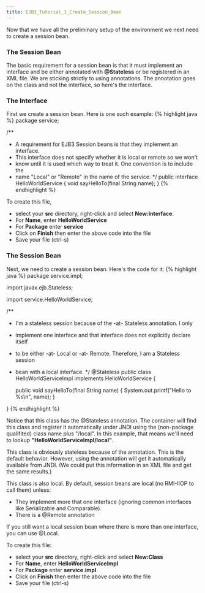 ```yaml
---
title: EJB3_Tutorial_1_Create_Session_Bean
---
```

Now that we have all the preliminary setup of the environment we next need to create a session bean.

### The Session Bean
The basic requirement for a session bean is that it must implement an interface and be either annotated with **@Stateless** or be registered in an XML file. We are sticking strictly to using annotations. The annotation goes on the class and not the interface, so here's the interface.

### The Interface
First we create a session bean. Here is one such example:
{% highlight java %}
package service;

/**
 * A requirement for EJB3 Session beans is that they implement an interface.
 * This interface does not specify whether it is local or remote so we won't
 * know until it is used which way to treat it. One convention is to include the
 * name "Local" or "Remote" in the name of the service.
 */
public interface HelloWorldService {
    void sayHelloTo(final String name);
}
{% endhighlight %}

To create this file, 
* select your **src** directory, right-click and select **New:Interface**.
* For **Name**, enter **HelloWorldService**
* For **Package** enter **service**
* Click on **Finish** then enter the above code into the file
* Save your file (ctrl-s)

### The Session Bean
Next, we need to create a session bean. Here's the code for it:
{% highlight java %}
package service.impl;

import javax.ejb.Stateless;

import service.HelloWorldService;

/**
 * I'm a stateless session because of the -at- Stateless annotation. I only
 * implement one interface and that interface does not explicitly declare itself
 * to be either -at- Local or -at- Remote. Therefore, I am a Stateless session
 * bean with a local interface.
 */
@Stateless
public class HelloWorldServiceImpl implements HelloWorldService {

    public void sayHelloTo(final String name) {
        System.out.printf("Hello to %s\n", name);
    }

}
{% endhighlight %}

Notice that this class has the @Stateless annotation. The container will find this class and register it automatically under JNDI using the (non-package qualifited) class name plus "/local". In this example, that means we'll need to lookup **"HelloWorldServiceImpl/local"**. 

This class is obviously stateless because of the annotation. This is the default behavior. However, using the annotation will get it automatically available from JNDI. (We could put this information in an XML file and get the same results.)

This class is also local. By default, session beans are local (no RMI-IIOP to call them) unless:
* They implement more that one interface (ignoring common interfaces like Serializable and Comparable).
* There is a @Remote annotation

If you still want a local session bean where there is more than one interface, you can use @Local.

To create this file:
* select your **src** directory, right-click and select **New:Class**
* For **Name**, enter **HelloWorldServiceImpl**
* For **Package** enter **service.impl**
* Click on **Finish** then enter the above code into the file
* Save your file (ctrl-s)
